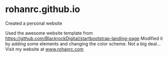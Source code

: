 # rohanrc.github.io

Created a personal website

Used the awesome website template from https://github.com/BlackrockDigital/startbootstrap-landing-page 
Modified it by adding some elements and changing the color scheme. Not a big deal...
Visit my website at www.rohanrc.com
